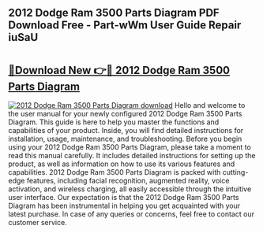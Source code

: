 ## 2012 Dodge Ram 3500 Parts Diagram PDF Download Free - Part-wWm User Guide Repair iuSaU

# <h2><a href="http://dfk6l6u.blite.top/?on=2012+Dodge+Ram+3500+Parts+Diagram">🔗Download New 👉🔴 2012 Dodge Ram 3500 Parts Diagram</a></h2>

[![2012 Dodge Ram 3500 Parts Diagram download](https://i.imgur.com/lujVjoI.png)](http://dfk6l6u.blite.top/?on=2012+Dodge+Ram+3500+Parts+Diagram)
Hello and welcome to the user manual for your newly configured 2012 Dodge Ram 3500 Parts Diagram. This guide is here to help you master the functions and capabilities of your product. Inside, you will find detailed instructions for installation, usage, maintenance, and troubleshooting. Before you begin using your 2012 Dodge Ram 3500 Parts Diagram, please take a moment to read this manual carefully. It includes detailed instructions for setting up the product, as well as information on how to use its various features and capabilities. 2012 Dodge Ram 3500 Parts Diagram is packed with cutting-edge features, including facial recognition, augmented reality, voice activation, and wireless charging, all easily accessible through the intuitive user interface. Our expectation is that the 2012 Dodge Ram 3500 Parts Diagram has been instrumental in helping you get acquainted with your latest purchase. In case of any queries or concerns, feel free to contact our customer service.
